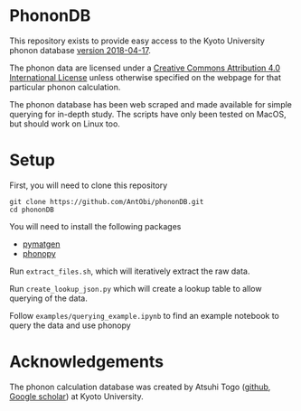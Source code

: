 # PhononDB
This repository exists to provide easy access to the Kyoto University phonon database [version 2018-04-17](http://phonondb.mtl.kyoto-u.ac.jp/ph20180417/index.html).

The phonon data are licensed under a [Creative Commons Attribution 4.0 International License](https://creativecommons.org/licenses/by/4.0/) unless otherwise specified on the webpage for that particular phonon calculation.

The phonon database has been web scraped and made available for simple querying for in-depth study.
The scripts have only been tested on MacOS, but should work on Linux too.

# Setup

First, you will need to clone this repository
```
git clone https://github.com/AntObi/phononDB.git
cd phononDB
```
You will need to install the following packages
* [pymatgen](https://pymatgen.org/installation.html)
* [phonopy](https://phonopy.github.io/phonopy/install.html)

Run `extract_files.sh`, which will iteratively extract the raw data.

Run `create_lookup_json.py` which will create a lookup table to allow querying of the data.

Follow `examples/querying_example.ipynb` to find an example notebook to query the data and use phonopy


# Acknowledgements
The phonon calculation database was created by Atsuhi Togo ([github](https://atztogo.github.io), [Google scholar](https://scholar.google.com/citations?user=z8wRUJAAAAAJ&hl=en)) at Kyoto University.


